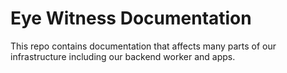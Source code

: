 # Eye Witness Documentation

This repo contains documentation that affects many parts of our infrastructure including our backend worker and apps.
